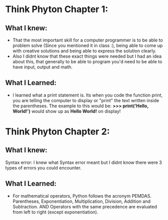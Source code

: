 # Think Phyton Chapter 1:
## What I knew: 
* That the most important skill for a computer programmer is to be able to problem solve (Since you mentioned it in class :), being able to come up with creative solutions and being able to express the solution clearly. 
* Also I didnt know that these exact things were needed but I had an idea about this, that generally to be able to program you'd need to be able to have input, output and math.  
## What I Learned:
* I learned what a print statement is. Its when you code the function print, you are telling the computer to display or "print" the text written inside the parentheses. The example to this would be:  **>>> print('Hello, World!')** would show up as **Hello World!** on display!

# Think Phyton Chapter 2:
## What I knew: 
Syntax error: I knew what Syntax error meant but I didnt know there were 3 types of errors you could encounter. 
## What I Learned:
* For mathematical operators, Python follows the acronym PEMDAS. Parentheses, Exponentiation, Multiplication, Division, Addition and Subtraction.
 AND Operators with the same precedence are evaluated from left to right (except exponentiation). 